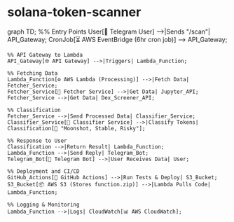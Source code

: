 # solana-token-scanner

graph TD;
    %% Entry Points
    User[👤 Telegram User] -->|Sends "/scan"| API_Gateway;
    CronJob[⏳ AWS EventBridge (6hr cron job)] --> API_Gateway;
    
    %% API Gateway to Lambda
    API_Gateway[🌐 API Gateway] -->|Triggers| Lambda_Function;
    
    %% Fetching Data
    Lambda_Function[⚙️ AWS Lambda (Processing)] -->|Fetch Data| Fetcher_Service;
    Fetcher_Service[📡 Fetcher Service] -->|Get Data| Jupyter_API;
    Fetcher_Service -->|Get Data| Dex_Screener_API;
    
    %% Classification
    Fetcher_Service -->|Send Processed Data| Classifier_Service;
    Classifier_Service[🧠 Classifier Service] -->|Classify Tokens| Classification[🎯 "Moonshot, Stable, Risky"];
    
    %% Response to User
    Classification -->|Return Result| Lambda_Function;
    Lambda_Function -->|Send Reply| Telegram_Bot;
    Telegram_Bot[🤖 Telegram Bot] -->|User Receives Data| User;
    
    %% Deployment and CI/CD
    GitHub_Actions[🚀 GitHub Actions] -->|Run Tests & Deploy| S3_Bucket;
    S3_Bucket[📦 AWS S3 (Stores function.zip)] -->|Lambda Pulls Code| Lambda_Function;
    
    %% Logging & Monitoring
    Lambda_Function -->|Logs| CloudWatch[📊 AWS CloudWatch];
